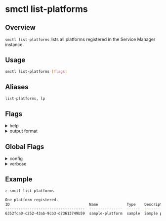 # smctl list-platforms

## Overview
`smctl list-platforms` lists all platforms registered in the Service Manager instance.

## Usage
```bash
smctl list-platforms [flags]
```

## Aliases
```bash
list-platforms, lp
```

## Flags
<details>
  <summary>help</summary>
  <p>
    <code>--help</code> (alias: <code>-h</code>)
  </p>
  <p>
    Help for <i>list-platforms</i> command. 
  </p>
</details>
<details>
  <summary>output format</summary>
  <p>
    <code>--output</code> (alias: <code>-o</code>)
  </p>
  <p>
    Output format of the command. Possible opitons: <i>json, yaml, text</i>
  </p>
</details>

## Global Flags
<details>
  <summary>config</summary>
  <p>
    <code>--config</code> 
  </p>
  <p>
    Set the path for the <b>smctl</b> <i>config.json</i> file (default is <i>$HOME/.sm/config.json</i>)
  </p>
</details>
<details>
  <summary>verbose</summary>
  <p>
    <code>--verbose</code> (alias: <code>-v</code>)
  </p>
  <p>
    Use verbose mode.
  </p>
</details>

## Example
```bash
> smctl list-platforms 

One platform registered.
ID                                    Name             Type    Description      Created               Updated               
------------------------------------  ---------------  ------  ---------------  --------------------  --------------------  
6352fca0-c252-43ab-9cb3-d23613749b59  sample-platform  sample  Sample platform  2018-07-18T07:06:40Z  2018-07-18T07:06:40Z
```
